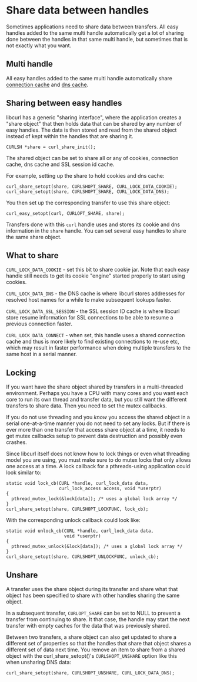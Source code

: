 # Share data between handles

Sometimes applications need to share data between transfers. All easy handles
added to the same multi handle automatically get a lot of sharing done between
the handles in that same multi handle, but sometimes that is not exactly what
you want.

## Multi handle

All easy handles added to the same multi handle automatically share
[connection cache](../transfers/conn/reuse.md) and
[dns cache](../transfers/conn/names.md).

## Sharing between easy handles

libcurl has a generic "sharing interface", where the application creates a
"share object" that then holds data that can be shared by any number of easy
handles. The data is then stored and read from the shared object instead of
kept within the handles that are sharing it.

    CURLSH *share = curl_share_init();

The shared object can be set to share all or any of cookies, connection cache,
dns cache and SSL session id cache.

For example, setting up the share to hold cookies and dns cache:

    curl_share_setopt(share, CURLSHOPT_SHARE, CURL_LOCK_DATA_COOKIE);
    curl_share_setopt(share, CURLSHOPT_SHARE, CURL_LOCK_DATA_DNS);

You then set up the corresponding transfer to use this share object:

    curl_easy_setopt(curl, CURLOPT_SHARE, share);

Transfers done with this `curl` handle uses and stores its cookie and dns
information in the `share` handle. You can set several easy handles to share
the same share object.

## What to share

`CURL_LOCK_DATA_COOKIE` - set this bit to share cookie jar. Note that each
easy handle still needs to get its cookie "engine" started properly to start
using cookies.

`CURL_LOCK_DATA_DNS` - the DNS cache is where libcurl stores addresses for
resolved host names for a while to make subsequent lookups faster.

`CURL_LOCK_DATA_SSL_SESSION` - the SSL session ID cache is where libcurl store
resume information for SSL connections to be able to resume a previous
connection faster.

`CURL_LOCK_DATA_CONNECT` - when set, this handle uses a shared connection
cache and thus is more likely to find existing connections to re-use etc,
which may result in faster performance when doing multiple transfers to the
same host in a serial manner.

## Locking

If you want have the share object shared by transfers in a multi-threaded
environment. Perhaps you have a CPU with many cores and you want each core to
run its own thread and transfer data, but you still want the different
transfers to share data. Then you need to set the mutex callbacks.

If you do not use threading and you *know* you access the shared object in a
serial one-at-a-time manner you do not need to set any locks. But if there is
ever more than one transfer that access share object at a time, it needs to
get mutex callbacks setup to prevent data destruction and possibly even
crashes.

Since libcurl itself does not know how to lock things or even what threading
model you are using, you must make sure to do mutex locks that only allows one
access at a time. A lock callback for a pthreads-using application could look
similar to:

    static void lock_cb(CURL *handle, curl_lock_data data,
                        curl_lock_access access, void *userptr)
    {
      pthread_mutex_lock(&lock[data]); /* uses a global lock array */
    }
    curl_share_setopt(share, CURLSHOPT_LOCKFUNC, lock_cb);

With the corresponding unlock callback could look like:

    static void unlock_cb(CURL *handle, curl_lock_data data,
                          void *userptr)
    {
      pthread_mutex_unlock(&lock[data]); /* uses a global lock array */
    }
    curl_share_setopt(share, CURLSHOPT_UNLOCKFUNC, unlock_cb);

## Unshare

A transfer uses the share object during its transfer and share what that
object has been specified to share with other handles sharing the same object.

In a subsequent transfer, `CURLOPT_SHARE` can be set to NULL to prevent a
transfer from continuing to share. It that case, the handle may start the next
transfer with empty caches for the data that was previously shared.

Between two transfers, a share object can also get updated to share a
different set of properties so that the handles that share that object shares
a different set of data next time. You remove an item to share from a shared
object with the curl_share_setopt()'s `CURLSHOPT_UNSHARE` option like this
when unsharing DNS data:

    curl_share_setopt(share, CURLSHOPT_UNSHARE, CURL_LOCK_DATA_DNS);
